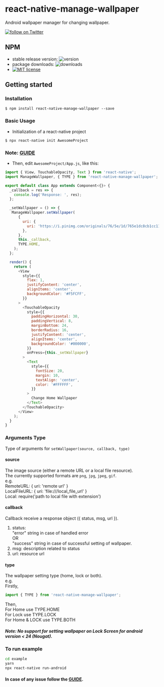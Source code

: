 # react-native-manage-wallpaper

Android wallpaper manager for changing wallpaper.

<a href="https://twitter.com/intent/follow?screen_name=meharbhutta"><img src="https://img.shields.io/twitter/follow/meharbhutta.svg?style=social&logo=twitter" alt="follow on Twitter" /></a>

## NPM

- stable release version: ![version](https://img.shields.io/badge/version-1.0.0-blue.svg?cacheSeconds=2592000)
- package downloads: ![downloads](https://img.shields.io/badge/downloads-22%2Fweek-brightgreen.svg?cacheSeconds=2592000)
- [![MIT license](http://img.shields.io/badge/license-MIT-brightgreen.svg)](http://opensource.org/licenses/MIT)

## Getting started

### Installation

`$ npm install react-native-manage-wallpaper --save`

### Basic Usage

- Initialization of a react-native project

`$ npx react-native init AwesomeProject`

### Note: [GUIDE](https://facebook.github.io/react-native/docs/getting-started)

- Then, edit `AwesomeProject/App.js`, like this:

```javascript
import { View, TouchableOpacity, Text } from 'react-native';
import ManageWallpaper, { TYPE } from 'react-native-manage-wallpaper';

export default class App extends Component<{}> {
  _callback = res => {
    console.log('Response: ', res);
  };

  _setWallpaper = () => {
   ManageWallpaper.setWallpaper(
      {
        uri: {
          uri: 'https://i.pinimg.com/originals/76/5e/1d/765e1dc8cb1cc115fb3b0b39a895fdeb.jpg',
        },
      },
      this._callback,
      TYPE.HOME,
    );
  };

  render() {
    return (
      <View
        style={{
          flex: 1,
          justifyContent: 'center',
          alignItems: 'center',
          backgroundColor: '#F5FCFF',
        }}
      >
        <TouchableOpacity
          style={{
            paddingHorizontal: 30,
            paddingVertical: 8,
            marginBottom: 24,
            borderRadius: 16,
            justifyContent: 'center',
            alignItems: 'center',
            backgroundColor: '#000000',
          }}
          onPress={this._setWallpaper}
        >
          <Text
            style={{
              fontSize: 20,
              margin: 10,
              textAlign: 'center',
              color: '#FFFFFF',
            }}
          >
            Change Home Wallpaper
          </Text>
        </TouchableOpacity>
      </View>
    );
  }
}
```

### Arguments Type

Type of arguments for `setWallpaper(source, callback, type)`

#### source

The image source (either a remote URL or a local file resource).  
The currently supported formats are `png`, `jpg`, `jpeg`, `gif`.  
e.g.  
RemoteURL: { uri: 'remote url' }  
LocalFileURL: { uri: 'file:///local_file_url' }  
Local: require('path to local file with extension')

#### callback

Callback receive a response object ({ status, msg, url }).

1. status:  
   "error" string in case of handled error  
   OR  
   "success" string in case of successful setting of wallpaper.
2. msg: description related to status
3. url: resource url

#### type

The wallpaper setting type (home, lock or both).  
e.g.  
Firstly,

```javascript
import { TYPE } from 'react-native-manage-wallpaper';
```

Then,  
For Home use TYPE.HOME  
For Lock use TYPE.LOCK  
For Home & LOCK use TYPE.BOTH

##### Note: No support for setting wallpaper on Lock Screen for android version < 24 (Nougat).

### To run example

```bash
cd example
yarn
npx react-native run-android
```

#### In case of any issue follow the [GUIDE](https://facebook.github.io/react-native/docs/getting-started).
